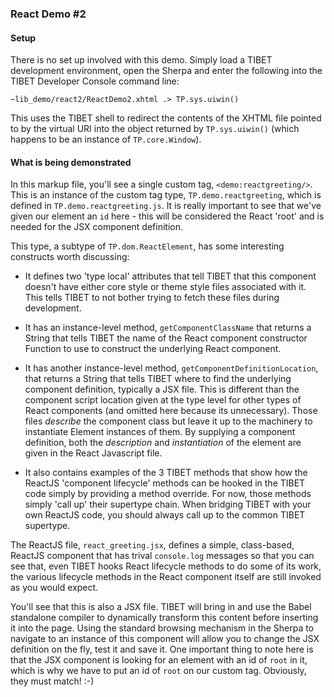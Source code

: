 ### React Demo #2

#### Setup

There is no set up involved with this demo. Simply load a TIBET development
environment, open the Sherpa and enter the following into the TIBET Developer
Console command line:

```
~lib_demo/react2/ReactDemo2.xhtml .> TP.sys.uiwin()
```

This uses the TIBET shell to redirect the contents of the XHTML file pointed to
by the virtual URI into the object returned by `TP.sys.uiwin()` (which happens
to be an instance of `TP.core.Window`).

#### What is being demonstrated

In this markup file, you'll see a single custom tag, `<demo:reactgreeting/>`.
This is an instance of the custom tag type, `TP.demo.reactgreeting`, which is
defined in `TP.demo.reactgreeting.js`. It is really important to see that we've
given our element an `id` here - this will be considered the React 'root' and is
needed for the JSX component definition.

This type, a subtype of `TP.dom.ReactElement`, has some interesting constructs
worth discussing:

- It defines two 'type local' attributes that tell TIBET that this component
doesn't have either core style or theme style files associated with it. This
tells TIBET to not bother trying to fetch these files during development.

- It has an instance-level method, `getComponentClassName` that returns a String
that tells TIBET the name of the React component constructor Function to use to
construct the underlying React component.

- It has another instance-level method, `getComponentDefinitionLocation`, that
returns a String that tells TIBET where to find the underlying component
definition, typically a JSX file. This is different than the component script
location given at the type level for other types of React components (and
omitted here because its unnecessary). Those files *describe* the component
class but leave it up to the machinery to instantiate Element instances of them.
By supplying a component definition, both the *description* and *instantiation*
of the element are given in the React Javascript file.

- It also contains examples of the 3 TIBET methods that show how the ReactJS
'component lifecycle' methods can be hooked in the TIBET code simply by
providing a method override. For now, those methods simply 'call up' their
supertype chain. When bridging TIBET with your own ReactJS code, you should
always call up to the common TIBET supertype.

The ReactJS file, `react_greeting.jsx`, defines a simple, class-based, ReactJS
component that has trival `console.log` messages so that you can see that, even
TIBET hooks React lifecycle methods to do some of its work, the various
lifecycle methods in the React component itself are still invoked as you would
expect.

You'll see that this is also a JSX file. TIBET will bring in and use the Babel
standalone compiler to dynamically transform this content before inserting it
into the page. Using the standard browsing mechanism in the Sherpa to navigate
to an instance of this component will allow you to change the JSX definition on
the fly, test it and save it. One important thing to note here is that the JSX
component is looking for an element with an id of `root` in it, which is why we
have to put an id of `root` on our custom tag. Obviously, they must match! :-)

